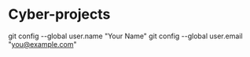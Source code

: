 # Cyber-projects

git config --global user.name "Your Name"
git config --global user.email "you@example.com"

